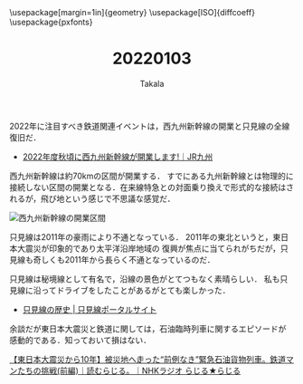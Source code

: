 ﻿---
title: 20220103
yesterday: 20220102
tomorrow: 20220104
days: 738
author: Takala
header-includes:
  - \usepackage[margin=1in]{geometry}
  - \usepackage[ISO]{diffcoeff}
  - \usepackage{pxfonts}
---


2022年に注目すべき鉄道関連イベントは，西九州新幹線の開業と只見線の全線復旧だ．


* [2022年度秋頃に西九州新幹線が開業します!｜JR九州](https://www.jrkyushu.co.jp/train/nishikyushu/)


西九州新幹線は約70kmの区間が開業する．
すでにある九州新幹線とは物理的に接続しない区間の開業となる．在来線特急との対面乗り換えで形式的な接続はされるが，飛び地という感じで不思議な感覚だ．


![西九州新幹線の開業区間](https://www.jrkyushu.co.jp/train/nishikyushu/img/map_pc.png)



只見線は2011年の豪雨により不通となっている．
2011年の東北というと，東日本大震災が印象的であり太平洋沿岸地域の
復興が焦点に当てられがちだが，只見線も奇しくも2011年から長らく不通となっているのだ．


只見線は秘境線として有名で，沿線の景色がとてつもなく素晴らしい．
私も只見線に沿ってドライブをしたことがあるがとても楽しかった．


* [只見線の歴史 | 只見線ポータルサイト](https://tadami-line.jp/history/)


余談だが東日本大震災と鉄道に関しては，石油臨時列車に関するエピソードが
感動的である．知っておいて損はない．


[【東日本大震災から10年】被災地へ走った“前例なき”緊急石油貨物列車。鉄道マンたちの挑戦(前編)｜読むらじる。｜NHKラジオ らじる★らじる](https://www.nhk.or.jp/radio/magazine/article/tetsutabi/Di2MqJRESL.html)

